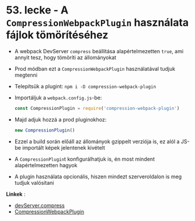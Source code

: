 # 53. lecke - A `CompressionWebpackPlugin` használata fájlok tömörítéséhez
- A webpack DevServer `compress` beállítása alapértelmezetten `true`, ami annyit tesz, hogy tömöríti az állományokat
- Prod módban ezt a `CompressionWebpackPlugin` használatával tudjuk megtenni
- Telepítsük a plugint: `npm i -D compression-webpack-plugin`
- Importáljuk a `webpack.config.js`-be:

  ```javascript
  const CompressionPlugin = require('compression-webpack-plugin')
  ```

- Majd adjuk hozzá a prod pluginokhoz:

  ```javascript
  new CompressionPlugin()
  ```

- Ezzel a build során előáll az állományok gzippelt verziója is, ez alól a JS-be importált képek jelentenek kivételt
- A `CompressionPlugin`t konfigurálhatjuk is, én most mindent alapértelmezetten hagyok
- A plugin használata opcionális, hiszen mindezt szerveroldalon is meg tudjuk valósítani
  
**Linkek** :
- [devServer.compress](https://webpack.js.org/configuration/dev-server/#devservercompress)
- [CompressionWebpackPlugin](https://webpack.js.org/plugins/compression-webpack-plugin/#root)
